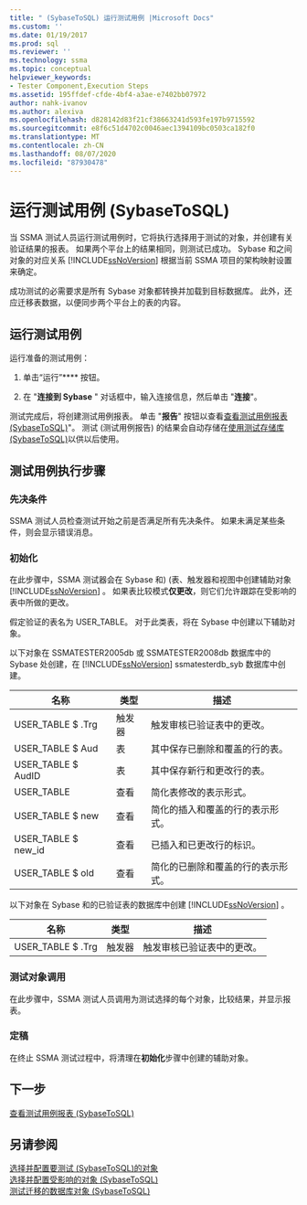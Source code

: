 ```yaml
---
title: " (SybaseToSQL) 运行测试用例 |Microsoft Docs"
ms.custom: ''
ms.date: 01/19/2017
ms.prod: sql
ms.reviewer: ''
ms.technology: ssma
ms.topic: conceptual
helpviewer_keywords:
- Tester Component,Execution Steps
ms.assetid: 195ffdef-cfde-4bf4-a3ae-e7402bb07972
author: nahk-ivanov
ms.author: alexiva
ms.openlocfilehash: d828142d83f21cf38663241d593fe197b9715592
ms.sourcegitcommit: e8f6c51d4702c0046aec1394109bc0503ca182f0
ms.translationtype: MT
ms.contentlocale: zh-CN
ms.lasthandoff: 08/07/2020
ms.locfileid: "87930478"
---
```

# <a name="running-test-cases-sybasetosql"></a>运行测试用例 (SybaseToSQL)
当 SSMA 测试人员运行测试用例时，它将执行选择用于测试的对象，并创建有关验证结果的报表。 如果两个平台上的结果相同，则测试已成功。 Sybase 和之间对象的对应关系 [!INCLUDE[ssNoVersion](../../includes/ssnoversion-md.md)] 根据当前 SSMA 项目的架构映射设置来确定。  
  
成功测试的必需要求是所有 Sybase 对象都转换并加载到目标数据库。 此外，还应迁移表数据，以便同步两个平台上的表的内容。  
  
## <a name="run-test-case"></a>运行测试用例  
运行准备的测试用例：  
  
1.  单击“运行”**** 按钮。  
  
2.  在 "**连接到 Sybase** " 对话框中，输入连接信息，然后单击 "**连接**"。  
  
测试完成后，将创建测试用例报表。 单击 "**报告**" 按钮以查看[查看测试用例报表 &#40;SybaseToSQL&#41;](../../ssma/sybase/viewing-test-case-reports-sybasetosql.md)"。 测试 (测试用例报告) 的结果会自动存储在[使用测试存储库 &#40;SybaseToSQL&#41;](../../ssma/sybase/using-test-repositories-sybasetosql.md)以供以后使用。  
  
## <a name="test-case-execution-steps"></a>测试用例执行步骤  
  
### <a name="prerequisites"></a>先决条件  
SSMA 测试人员检查测试开始之前是否满足所有先决条件。 如果未满足某些条件，则会显示错误消息。  
  
### <a name="initialization"></a>初始化  
在此步骤中，SSMA 测试器会在 Sybase 和)  (表、触发器和视图中创建辅助对象 [!INCLUDE[ssNoVersion](../../includes/ssnoversion-md.md)] 。 如果表比较模式**仅更改**，则它们允许跟踪在受影响的表中所做的更改。  
  
假定验证的表名为 USER_TABLE。 对于此类表，将在 Sybase 中创建以下辅助对象。  
  
以下对象在 SSMATESTER2005db 或 SSMATESTER2008db 数据库中的 Sybase 处创建，在 [!INCLUDE[ssNoVersion](../../includes/ssnoversion-md.md)] ssmatesterdb_syb 数据库中创建。  
  
|名称|类型|描述|  
|--------|--------|---------------|  
|USER_TABLE $ .Trg|触发器|触发审核已验证表中的更改。|  
|USER_TABLE $ Aud|表|其中保存已删除和覆盖的行的表。|  
|USER_TABLE $ AudID|表|其中保存新行和更改行的表。|  
|USER_TABLE|查看|简化表修改的表示形式。|  
|USER_TABLE $ new|查看|简化的插入和覆盖的行的表示形式。|  
|USER_TABLE $ new_id|查看|已插入和已更改行的标识。|  
|USER_TABLE $ old|查看|简化的已删除和覆盖的行的表示形式。|  
  
以下对象在 Sybase 和的已验证表的数据库中创建 [!INCLUDE[ssNoVersion](../../includes/ssnoversion-md.md)] 。  
  
|名称|类型|描述|  
|--------|--------|---------------|  
|USER_TABLE $ .Trg|触发器|触发审核已验证表中的更改。|  
  
### <a name="test-object-calls"></a>测试对象调用  
在此步骤中，SSMA 测试人员调用为测试选择的每个对象，比较结果，并显示报表。  
  
### <a name="finalization"></a>定稿  
在终止 SSMA 测试过程中，将清理在**初始化**步骤中创建的辅助对象。  
  
## <a name="next-step"></a>下一步  
[查看测试用例报表 &#40;SybaseToSQL&#41;](../../ssma/sybase/viewing-test-case-reports-sybasetosql.md)  
  
## <a name="see-also"></a>另请参阅  
[选择并配置要测试 &#40;SybaseToSQL&#41;的对象](../../ssma/sybase/selecting-and-configuring-objects-to-test-sybasetosql.md)  
[选择并配置受影响的对象 &#40;SybaseToSQL&#41;](../../ssma/sybase/selecting-and-configuring-affected-objects-sybasetosql.md)  
[测试迁移的数据库对象 &#40;SybaseToSQL&#41;](../../ssma/sybase/testing-migrated-database-objects-sybasetosql.md)  
  
